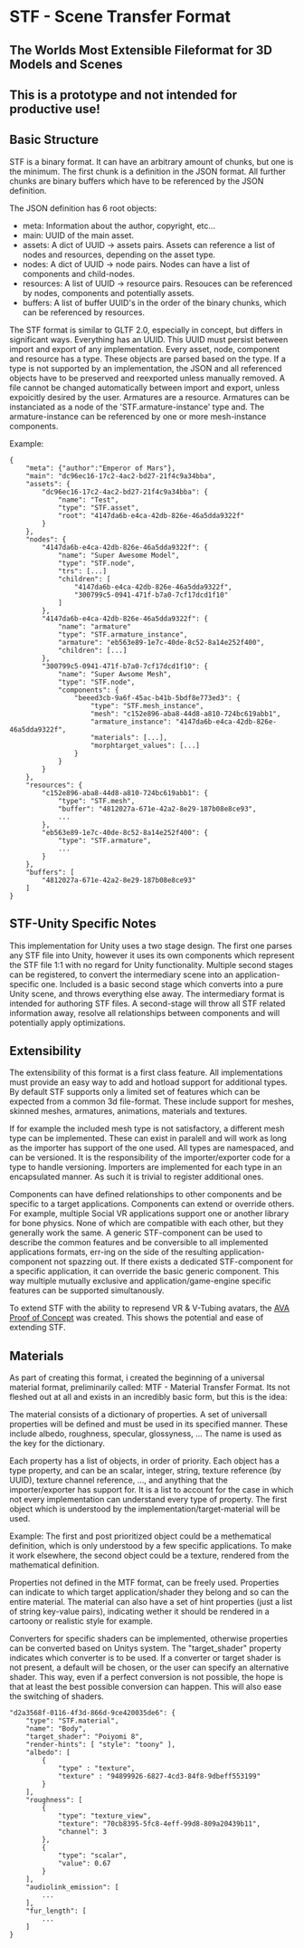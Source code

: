 # STF - Scene Transfer Format
## The Worlds Most Extensible Fileformat for 3D Models and Scenes

## **This is a prototype and not intended for productive use!**

## Basic Structure
STF is a binary format. It can have an arbitrary amount of chunks, but one is the minimum. The first chunk is a definition in the JSON format. All further chunks are binary buffers which have to be referenced by the JSON definition.

The JSON definition has 6 root objects:
- meta: Information about the author, copyright, etc...
- main: UUID of the main asset.
- assets: A dict of UUID -> assets pairs. Assets can reference a list of nodes and resources, depending on the asset type.
- nodes: A dict of UUID -> node pairs. Nodes can have a list of components and child-nodes.
- resources: A list of UUID -> resource pairs. Resouces can be referenced by nodes, components and potentially assets.
- buffers: A list of buffer UUID's in the order of the binary chunks, which can be referenced by resources.

The STF format is similar to GLTF 2.0, especially in concept, but differs in significant ways.
Everything has an UUID. This UUID must persist between import and export of any implementation.
Every asset, node, component and resource has a type. These objects are parsed based on the type. If a type is not supported by an implementation, the JSON and all referenced objects have to be preserved and reexported unless manually removed. A file cannot be changed automatically between import and export, unless expoicitly desired by the user.
Armatures are a resource. Armatures can be instanciated as a node of the 'STF.armature-instance' type and. The armature-instance can be referenced by one or more mesh-instance components.

Example:

	{
		"meta": {"author":"Emperor of Mars"},
		"main": "dc96ec16-17c2-4ac2-bd27-21f4c9a34bba",
		"assets": {
			"dc96ec16-17c2-4ac2-bd27-21f4c9a34bba": {
				"name": "Test",
				"type": "STF.asset",
				"root": "4147da6b-e4ca-42db-826e-46a5dda9322f"
			}
		},
		"nodes": {
			"4147da6b-e4ca-42db-826e-46a5dda9322f": {
				"name": "Super Awesome Model",
				"type": "STF.node",
				"trs": [...]
				"children": [
					"4147da6b-e4ca-42db-826e-46a5dda9322f",
					"300799c5-0941-471f-b7a0-7cf17dcd1f10"
				]
			},
			"4147da6b-e4ca-42db-826e-46a5dda9322f": {
				"name": "armature"
				"type": "STF.armature_instance",
				"armature": "eb563e89-1e7c-40de-8c52-8a14e252f400",
				"children": [...]
			},
			"300799c5-0941-471f-b7a0-7cf17dcd1f10": {
				"name": "Super Awsome Mesh",
				"type": "STF.node",
				"components": {
					"beeed3cb-9a6f-45ac-b41b-5bdf8e773ed3": {
						"type": "STF.mesh_instance",
						"mesh": "c152e896-aba8-44d8-a810-724bc619abb1",
						"armature_instance": "4147da6b-e4ca-42db-826e-46a5dda9322f",
						"materials": [...],
						"morphtarget_values": [...]
					}
				}
			}
		},
		"resources": {
			"c152e896-aba8-44d8-a810-724bc619abb1": {
				"type": "STF.mesh",
				"buffer": "4812027a-671e-42a2-8e29-187b08e8ce93",
				...
			},
			"eb563e89-1e7c-40de-8c52-8a14e252f400": {
				"type": "STF.armature",
				...
			}
		},
		"buffers": [
			"4812027a-671e-42a2-8e29-187b08e8ce93"
		]
	}

## STF-Unity Specific Notes
This implementation for Unity uses a two stage design. The first one parses any STF file into Unity, however it uses its own components which represent the STF file 1:1 with no regard for Unity functionality. Multiple second stages can be registered, to convert the intermediary scene into an application-specific one. Included is a basic second stage which converts into a pure Unity scene, and throws everything else away.
The intermediary format is intended for authoring STF files. A second-stage will throw all STF related information away, resolve all relationships between components and will potentially apply optimizations.

## Extensibility
The extensibility of this format is a first class feature. All implementations must provide an easy way to add and hotload support for additional types.
By default STF supports only a limited set of features which can be expected from a common 3d file-format. These include support for meshes, skinned meshes, armatures, animations, materials and textures.

If for example the included mesh type is not satisfactory, a different mesh type can be implemented. These can exist in paralell and will work as long as the importer has support of the one used. All types are namespaced, and can be versioned. It is the responsibility of the importer/exporter code for a type to handle versioning. Importers are implemented for each type in an encapsulated manner. As such it is trivial to register additional ones.

Components can have defined relationships to other components and be specific to a target applications.
Components can extend or override others.
For example, multiple Social VR applications support one or another library for bone physics. None of which are compatible with each other, but they generally work the same. A generic STF-component can be used to describe the common features and be conversible to all implemented applications formats, err-ing on the side of the resulting application-component not spazzing out. If there exists a dedicated STF-component for a specific application, it can override the basic generic component. This way multiple mutually exclusive and application/game-engine specific features can be supported simultanously.

To extend STF with the ability to represend VR & V-Tubing avatars, the [AVA Proof of Concept](https://github.com/emperorofmars/ava-unity) was created. This shows the potential and ease of extending STF.

## Materials
As part of creating this format, i created the beginning of a universal material format, preliminarily called: MTF - Material Transfer Format.
Its not fleshed out at all and exists in an incredibly basic form, but this is the idea:

The material consists of a dictionary of properties. A set of universall properties will be defined and must be used in its specified manner. These include albedo, roughness, specular, glossyness, ... The name is used as the key for the dictionary.

Each property has a list of objects, in order of priority. Each object has a type property, and can be an scalar, integer, string, texture reference (by UUID), texture channel reference, ..., and anything that the importer/exporter has support for.
It is a list to account for the case in which not every implementation can understand every type of property. The first object which is understood by the implementation/target-material will be used.

Example: The first and post prioritized object could be a methematical definition, which is only understood by a few specific applications. To make it work elsewhere, the second object could be a texture, rendered from the mathematical definition.

Properties not defined in the MTF format, can be freely used. Properties can indicate to which target application/shader they belong and so can the entire material. The material can also have a set of hint properties (just a list of string key-value pairs), indicating wether it should be rendered in a cartoony or realistic style for example.

Converters for specific shaders can be implemented, otherwise properties can be converted based on Unitys system.
The "target_shader" property indicates which converter is to be used. If a converter or target shader is not present, a default will be chosen, or the user can specify an alternative shader.
This way, even if a perfect conversion is not possible, the hope is that at least the best possible conversion can happen. This will also ease the switching of shaders.

	"d2a3568f-0116-4f3d-866d-9ce420035de6": {
		"type": "STF.material",
		"name": "Body",
		"target_shader": "Poiyomi 8",
		"render-hints": [ "style": "toony" ],
		"albedo": [
			{
				"type" : "texture",
				"texture" : "94899926-6827-4cd3-84f8-9dbeff553199"
			}
		],
		"roughness": [
			{
				"type": "texture_view",
				"texture": "70cb8395-5fc8-4eff-99d8-809a20439b11",
				"channel": 3
			},
			{
				"type": "scalar",
				"value": 0.67
			}
		],
		"audiolink_emission": [
			...
		],
		"fur_length": [
			...
		]
	}


